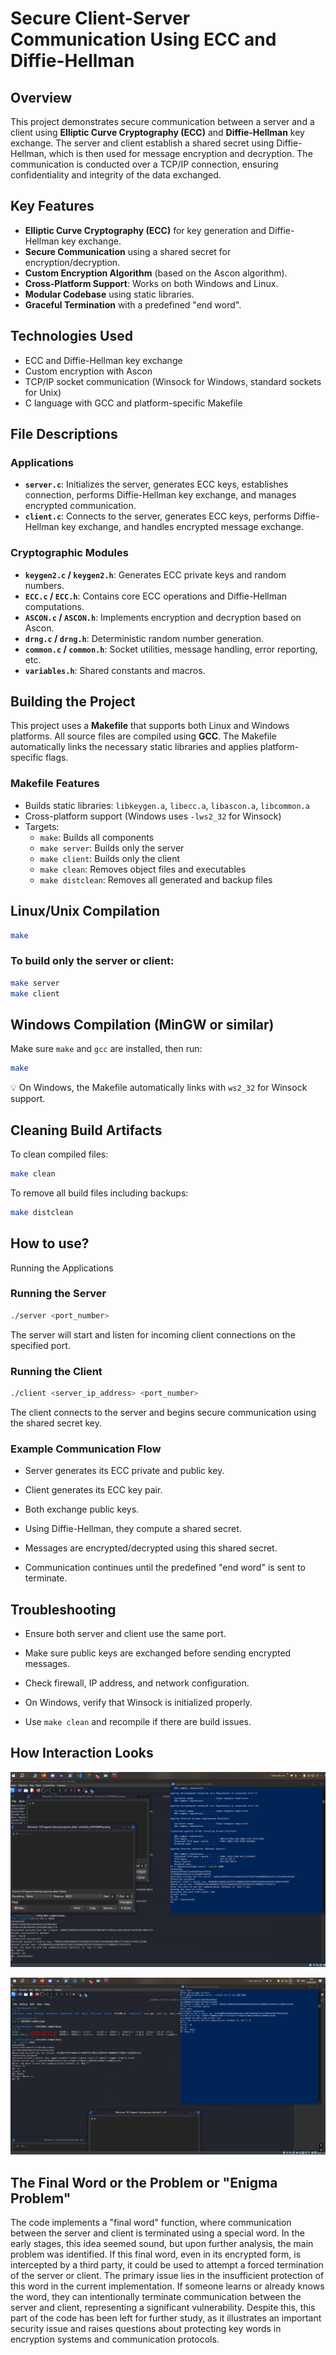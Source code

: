 # Secure Client-Server Communication Using ECC and Diffie-Hellman

## Overview

This project demonstrates secure communication between a server and a client using **Elliptic Curve Cryptography (ECC)** and **Diffie-Hellman** key exchange. The server and client establish a shared secret using Diffie-Hellman, which is then used for message encryption and decryption. The communication is conducted over a TCP/IP connection, ensuring confidentiality and integrity of the data exchanged.

## Key Features

- **Elliptic Curve Cryptography (ECC)** for key generation and Diffie-Hellman key exchange.
- **Secure Communication** using a shared secret for encryption/decryption.
- **Custom Encryption Algorithm** (based on the Ascon algorithm).
- **Cross-Platform Support**: Works on both Windows and Linux.
- **Modular Codebase** using static libraries.
- **Graceful Termination** with a predefined "end word".

## Technologies Used

- ECC and Diffie-Hellman key exchange
- Custom encryption with Ascon
- TCP/IP socket communication (Winsock for Windows, standard sockets for Unix)
- C language with GCC and platform-specific Makefile

## File Descriptions

### Applications

- **`server.c`**: Initializes the server, generates ECC keys, establishes connection, performs Diffie-Hellman key exchange, and manages encrypted communication.
- **`client.c`**: Connects to the server, generates ECC keys, performs Diffie-Hellman key exchange, and handles encrypted message exchange.

### Cryptographic Modules

- **`keygen2.c` / `keygen2.h`**: Generates ECC private keys and random numbers.
- **`ECC.c` / `ECC.h`**: Contains core ECC operations and Diffie-Hellman computations.
- **`ASCON.c` / `ASCON.h`**: Implements encryption and decryption based on Ascon.
- **`drng.c` / `drng.h`**: Deterministic random number generation.
- **`common.c` / `common.h`**: Socket utilities, message handling, error reporting, etc.
- **`variables.h`**: Shared constants and macros.

## Building the Project

This project uses a **Makefile** that supports both Linux and Windows platforms. All source files are compiled using **GCC**. The Makefile automatically links the necessary static libraries and applies platform-specific flags.

### Makefile Features

- Builds static libraries: `libkeygen.a`, `libecc.a`, `libascon.a`, `libcommon.a`
- Cross-platform support (Windows uses `-lws2_32` for Winsock)
- Targets:
  - `make`: Builds all components
  - `make server`: Builds only the server
  - `make client`: Builds only the client
  - `make clean`: Removes object files and executables
  - `make distclean`: Removes all generated and backup files

## Linux/Unix Compilation

```bash
make
```
### To build only the server or client:

```bash
make server
make client
```
## Windows Compilation (MinGW or similar)
Make sure `make` and `gcc` are installed, then run:

```bash
make
```
💡 On Windows, the Makefile automatically links with `ws2_32` for Winsock support.

## Cleaning Build Artifacts

To clean compiled files:

```bash
make clean
```
To remove all build files including backups:

```bash
make distclean
```

## How to use?

Running the Applications

### Running the Server

```bash
./server <port_number>
```
The server will start and listen for incoming client connections on the specified port.

### Running the Client

```bash
./client <server_ip_address> <port_number>
```
The client connects to the server and begins secure communication using the shared secret key.

### Example Communication Flow

- Server generates its ECC private and public key.

- Client generates its ECC key pair.

- Both exchange public keys.

- Using Diffie-Hellman, they compute a shared secret.

- Messages are encrypted/decrypted using this shared secret.

- Communication continues until the predefined "end word" is sent to terminate.

## Troubleshooting

- Ensure both server and client use the same port.

- Make sure public keys are exchanged before sending encrypted messages.

- Check firewall, IP address, and network configuration.

- On Windows, verify that Winsock is initialized properly.

- Use `make clean` and recompile if there are build issues.

## How Interaction Looks

![How Interaction Looks](/images/img1.png)

![How Interaction Looks](/images/img2.png)



## The Final Word or the Problem or "Enigma Problem"

The code implements a "final word" function, where communication between the server and client is terminated using a special word. In the early stages, this idea seemed sound, but upon further analysis, the main problem was identified. If this final word, even in its encrypted form, is intercepted by a third party, it could be used to attempt a forced termination of the server or client. The primary issue lies in the insufficient protection of this word in the current implementation. If someone learns or already knows the word, they can intentionally terminate communication between the server and client, representing a significant vulnerability. Despite this, this part of the code has been left for further study, as it illustrates an important security issue and raises questions about protecting key words in encryption systems and communication protocols.
